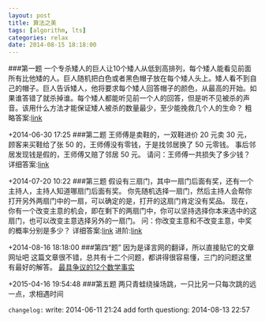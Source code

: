 ```yaml
---
layout: post
title: 算法之美
tags: [algorithm, lts]
categories: relax
date: 2014-08-15 18:18:00
---
```


###第一题
一个专杀矮人的巨人让10个矮人从低到高排列，每个矮人能看见前面所有比他矮的人。巨人随机把白色或者黑色帽子放在每个矮人头上。矮人看不到自己的帽子。巨人告诉矮人，他将要求每个矮人回答帽子的颜色，从最高的开始。如果谁答错了就杀掉谁。每个矮人都能听见前一个人的回答，但是听不见被杀的声音。该用什么方法才能保证矮人被杀的数量最少，至少能挽救几个人的生命？
粗略答案:[link](http://zhidao.baidu.com/question/582794545409870245.html)

+2014-06-30 17:25
###第二题
王师傅是卖鞋的，一双鞋进价 20 元卖 30 元，顾客来买鞋给了张 50 的，王师傅没有零钱，于是找邻居换了 50 元零钱。
事后邻居发现钱是假的，王师傅又赔了邻居 50 元。
请问：王师傅一共损失了多少钱？
详细答案:[link](http://justjavac.com/other/2013/08/11/how-much-money-has-wang-lost.html)

+2014-07-20 10:22
###第三题
假设有三扇门，其中一扇门后面有奖，还有一个主持人，主持人知道哪扇门后面有奖。
你先随机选择一扇门，然后主持人会帮你打开另外两扇门中的一扇，可以确定的是，打开的这扇门肯定没有奖品。
现在，你有一个改变主意的机会，即在剩下的两扇门中，你可以坚持选择你本来选中的这扇门，也可以改变主意选择另外的一扇门。
问：你改变主意和不改变主意，中奖的概率分别是多少？
详细答案:[link](http://www.v2ex.com/t/90960#reply47)
进阶:[link](http://www.v2ex.com/t/71793)

+2014-08-16 18:18:00
###第四“题”
因为是译言网的翻译，所以直接贴它的文章网址吧
这篇文章很不错，总共有十二个问题，都讲得很容易懂，三门的问题这里有最好的解答。
[最具争议的12个数学事实](http://select.yeeyan.org/view/AhyuChen/357495)

+2015-04-16 19:54:48
###第五题
两只青蛙绕操场跳，一只比另一只每次跳的远一点，求相遇时间

```changelog:```
write: 2014-06-11 21:24
add forth questiong: 2014-08-13 22:57

